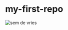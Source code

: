 # my-first-repo
![sem de vries](https://video-images.vice.com/test-uploads/articles/5d790fba9a79ac000851c08a/social_lede/1585135996666-P1000731.jpeg?crop=0.5627931214174049xw:1xh;center,center)
